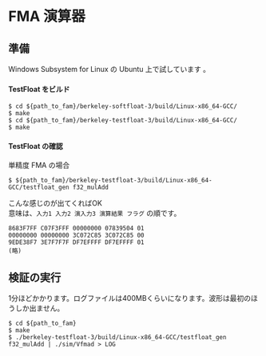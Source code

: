 #  FMA 演算器
## 準備
Windows Subsystem for Linux の Ubuntu 上で試しています 。
#### TestFloat をビルド
```
$ cd ${path_to_fam}/berkeley-softfloat-3/build/Linux-x86_64-GCC/
$ make
$ cd ${path_to_fam}/berkeley-testfloat-3/build/Linux-x86_64-GCC/
$ make
```

#### TestFloat の確認
単精度 FMA の場合
```
$ ${path_to_fam}/berkeley-testfloat-3/build/Linux-x86_64-GCC/testfloat_gen f32_mulAdd
```
こんな感じのが出てくればOK  
意味は、```入力1 入力2 演入力3 演算結果 フラグ``` の順です。

```
8683F7FF C07F3FFF 00000000 07839504 01
00000000 00000000 3C072C85 3C072C85 00
9EDE38F7 3E7F7F7F DF7EFFFF DF7EFFFF 01
(略)
```

## 検証の実行

1分ほどかかります。ログファイルは400MBくらいになります。波形は最初のほうしか出ません。

```
$ cd ${path_to_fam}
$ make
$ ./berkeley-testfloat-3/build/Linux-x86_64-GCC/testfloat_gen f32_mulAdd | ./sim/Vfmad > LOG
```

